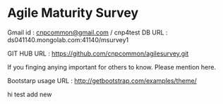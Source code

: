 # Agile Maturity Survey

Gmail id : cnpcommon@gmail.com / cnp4test
DB URL : ds041140.mongolab.com:41140/msurvey1 

GIT HUB URL : https://github.com/cnpcommon/agilesurvey.git

If you finging anying important for others to know. Please mention here.

Bootstarp usage URL : http://getbootstrap.com/examples/theme/

hi test add new

